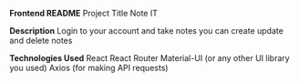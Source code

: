 **Frontend README**
Project Title
Note IT

**Description**
Login to your account and take notes
you can create update and delete notes

**Technologies Used**
React
React Router
Material-UI (or any other UI library you used)
Axios (for making API requests)
